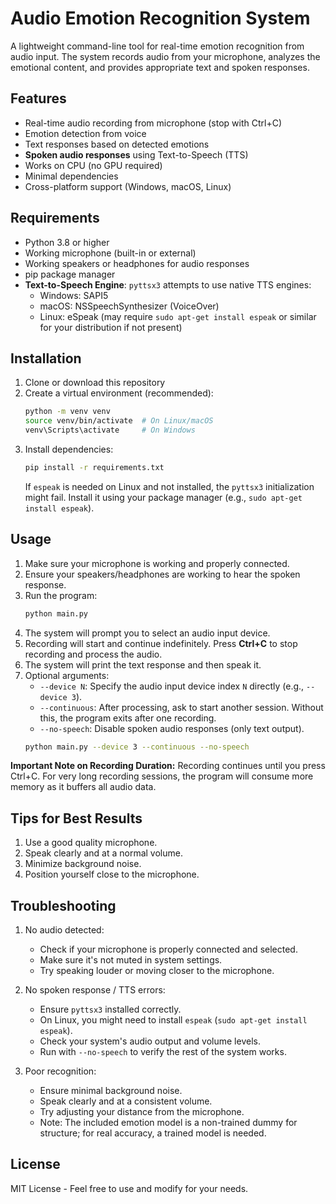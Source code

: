 # Audio Emotion Recognition System

A lightweight command-line tool for real-time emotion recognition from audio input. The system records audio from your microphone, analyzes the emotional content, and provides appropriate text and spoken responses.

## Features

- Real-time audio recording from microphone (stop with Ctrl+C)
- Emotion detection from voice
- Text responses based on detected emotions
- **Spoken audio responses** using Text-to-Speech (TTS)
- Works on CPU (no GPU required)
- Minimal dependencies
- Cross-platform support (Windows, macOS, Linux)

## Requirements

- Python 3.8 or higher
- Working microphone (built-in or external)
- Working speakers or headphones for audio responses
- pip package manager
- **Text-to-Speech Engine**: `pyttsx3` attempts to use native TTS engines:
    - Windows: SAPI5
    - macOS: NSSpeechSynthesizer (VoiceOver)
    - Linux: eSpeak (may require `sudo apt-get install espeak` or similar for your distribution if not present)

## Installation

1. Clone or download this repository
2. Create a virtual environment (recommended):
   ```bash
   python -m venv venv
   source venv/bin/activate  # On Linux/macOS
   venv\Scripts\activate     # On Windows
   ```
3. Install dependencies:
   ```bash
   pip install -r requirements.txt
   ```
   If `espeak` is needed on Linux and not installed, the `pyttsx3` initialization might fail. Install it using your package manager (e.g., `sudo apt-get install espeak`).

## Usage

1. Make sure your microphone is working and properly connected.
2. Ensure your speakers/headphones are working to hear the spoken response.
3. Run the program:
   ```bash
   python main.py
   ```
4. The system will prompt you to select an audio input device.
5. Recording will start and continue indefinitely. Press **Ctrl+C** to stop recording and process the audio.
6. The system will print the text response and then speak it.
7. Optional arguments:
   - `--device N`: Specify the audio input device index `N` directly (e.g., `--device 3`).
   - `--continuous`: After processing, ask to start another session. Without this, the program exits after one recording.
   - `--no-speech`: Disable spoken audio responses (only text output).
   ```bash
   python main.py --device 3 --continuous --no-speech
   ```

**Important Note on Recording Duration:** Recording continues until you press Ctrl+C. For very long recording sessions, the program will consume more memory as it buffers all audio data.

## Tips for Best Results

1. Use a good quality microphone.
2. Speak clearly and at a normal volume.
3. Minimize background noise.
4. Position yourself close to the microphone.

## Troubleshooting

1. No audio detected:
   - Check if your microphone is properly connected and selected.
   - Make sure it's not muted in system settings.
   - Try speaking louder or moving closer to the microphone.

2. No spoken response / TTS errors:
   - Ensure `pyttsx3` installed correctly.
   - On Linux, you might need to install `espeak` (`sudo apt-get install espeak`).
   - Check your system's audio output and volume levels.
   - Run with `--no-speech` to verify the rest of the system works.

3. Poor recognition:
   - Ensure minimal background noise.
   - Speak clearly and at a consistent volume.
   - Try adjusting your distance from the microphone.
   - Note: The included emotion model is a non-trained dummy for structure; for real accuracy, a trained model is needed.

## License

MIT License - Feel free to use and modify for your needs. 